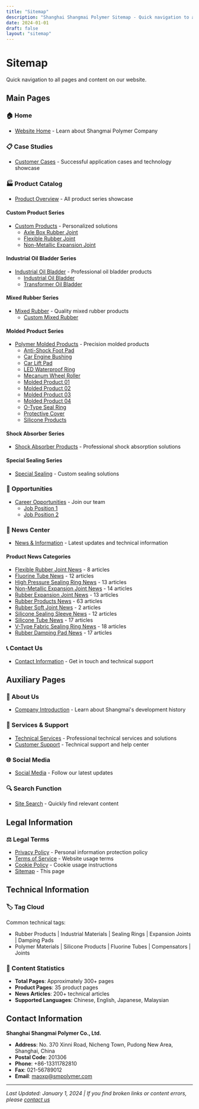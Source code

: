 ```yaml
---
title: "Sitemap"
description: "Shanghai Shangmai Polymer Sitemap - Quick navigation to all pages and content"
date: 2024-01-01
draft: false
layout: "sitemap"
---
```


# Sitemap

Quick navigation to all pages and content on our website.

## Main Pages

### 🏠 Home
- [Website Home](/en/) - Learn about Shangmai Polymer Company

### 📋 Case Studies
- [Customer Cases](/en/tech/) - Successful application cases and technology showcase

### 🏭 Product Catalog
- [Product Overview](/en/products/) - All product series showcase

#### Custom Product Series
- [Custom Products](/en/products/custom-products/) - Personalized solutions
  - [Axle Box Rubber Joint](/en/products/custom-products/axle-box-rubber-joint/)
  - [Flexible Rubber Joint](/en/products/custom-products/flexible-rubber-joint/)
  - [Non-Metallic Expansion Joint](/en/products/custom-products/non-metallic-expansion-joint/)

#### Industrial Oil Bladder Series
- [Industrial Oil Bladder](/en/products/industrial-oil-bladder/) - Professional oil bladder products
  - [Industrial Oil Bladder](/en/products/industrial-oil-bladder/industrial-oil-bladder/)
  - [Transformer Oil Bladder](/en/products/industrial-oil-bladder/transformer-oil-bladder/)

#### Mixed Rubber Series
- [Mixed Rubber](/en/products/mixed-rubber/) - Quality mixed rubber products
  - [Custom Mixed Rubber](/en/products/mixed-rubber/custom-mixed-rubber/)

#### Molded Product Series
- [Polymer Molded Products](/en/products/polymer-molded/) - Precision molded products
  - [Anti-Shock Foot Pad](/en/products/polymer-molded/anti-shock-foot-pad/)
  - [Car Engine Bushing](/en/products/polymer-molded/car-engine-bushing/)
  - [Car Lift Pad](/en/products/polymer-molded/car-lift-pad/)
  - [LED Waterproof Ring](/en/products/polymer-molded/led-waterproof-ring/)
  - [Mecanum Wheel Roller](/en/products/polymer-molded/mecanum-wheel-roller/)
  - [Molded Product 01](/en/products/polymer-molded/molded-product-01/)
  - [Molded Product 02](/en/products/polymer-molded/molded-product-02/)
  - [Molded Product 03](/en/products/polymer-molded/molded-product-03/)
  - [Molded Product 04](/en/products/polymer-molded/molded-product-04/)
  - [O-Type Seal Ring](/en/products/polymer-molded/o-type-seal-ring/)
  - [Protective Cover](/en/products/polymer-molded/protective-cover/)
  - [Silicone Products](/en/products/polymer-molded/silicone-products/)

#### Shock Absorber Series
- [Shock Absorber Products](/en/products/shock-absorber/) - Professional shock absorption solutions

#### Special Sealing Series
- [Special Sealing](/en/products/special-sealing/) - Custom sealing solutions

### 💼 Opportunities
- [Career Opportunities](/en/opportunities/) - Join our team
  - [Job Position 1](/en/opportunities/job1/)
  - [Job Position 2](/en/opportunities/job2/)

### 📰 News Center
- [News & Information](/en/news/) - Latest updates and technical information

#### Product News Categories
- [Flexible Rubber Joint News](/en/news/flexible-rubber-joint/) - 8 articles
- [Fluorine Tube News](/en/news/fluorine-tube/) - 12 articles  
- [High Pressure Sealing Ring News](/en/news/high-pressure-sealing-ring/) - 13 articles
- [Non-Metallic Expansion Joint News](/en/news/non-metallic-expansion-joint/) - 14 articles
- [Rubber Expansion Joint News](/en/news/rubber-expansion-joint/) - 13 articles
- [Rubber Products News](/en/news/rubber-products/) - 63 articles
- [Rubber Soft Joint News](/en/news/rubber-soft-joint/) - 2 articles
- [Silicone Sealing Sleeve News](/en/news/silicone-sealing-sleeve/) - 12 articles
- [Silicone Tube News](/en/news/silicone-tube/) - 17 articles
- [V-Type Fabric Sealing Ring News](/en/news/v-type-fabric-sealing-ring/) - 18 articles
- [Rubber Damping Pad News](/en/news/rubber-damping-pad/) - 17 articles

### 📞 Contact Us
- [Contact Information](/en/contact/) - Get in touch and technical support

## Auxiliary Pages

### 👥 About Us
- [Company Introduction](/en/about/) - Learn about Shangmai's development history

### 🔧 Services & Support
- [Technical Services](/en/services/) - Professional technical services and solutions
- [Customer Support](/en/support/) - Technical support and help center

### 🌐 Social Media
- [Social Media](/en/social-media/) - Follow our latest updates

### 🔍 Search Function
- [Site Search](/en/search/) - Quickly find relevant content

## Legal Information

### ⚖️ Legal Terms
- [Privacy Policy](/en/privacy/) - Personal information protection policy
- [Terms of Service](/en/terms/) - Website usage terms
- [Cookie Policy](/en/cookies/) - Cookie usage instructions
- [Sitemap](/en/sitemap/) - This page

## Technical Information

### 🏷️ Tag Cloud
Common technical tags:
- Rubber Products | Industrial Materials | Sealing Rings | Expansion Joints | Damping Pads
- Polymer Materials | Silicone Products | Fluorine Tubes | Compensators | Joints

### 📅 Content Statistics
- **Total Pages**: Approximately 300+ pages
- **Product Pages**: 35 product pages
- **News Articles**: 200+ technical articles
- **Supported Languages**: Chinese, English, Japanese, Malaysian

## Contact Information

**Shanghai Shangmai Polymer Co., Ltd.**
- **Address**: No. 370 Xinni Road, Nicheng Town, Pudong New Area, Shanghai, China
- **Postal Code**: 201306
- **Phone**: +86-13311782810
- **Fax**: 021-56789012
- **Email**: maoxp@smpolymer.com

---

*Last Updated: January 1, 2024 | If you find broken links or content errors, please [contact us](/en/contact/)*
